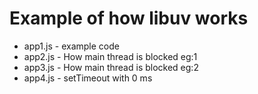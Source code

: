 # Example of how libuv works 
* app1.js - example code
* app2.js - How main thread is blocked eg:1
* app3.js - How main thread is blocked eg:2
* app4.js - setTimeout with 0 ms